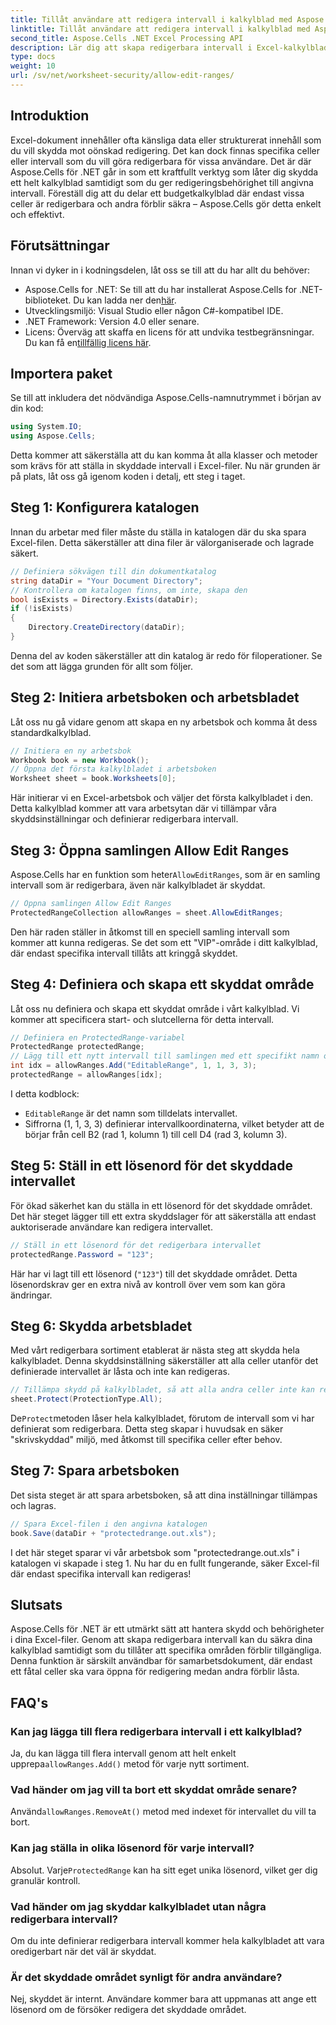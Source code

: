 ```yaml
---
title: Tillåt användare att redigera intervall i kalkylblad med Aspose.Cells
linktitle: Tillåt användare att redigera intervall i kalkylblad med Aspose.Cells
second_title: Aspose.Cells .NET Excel Processing API
description: Lär dig att skapa redigerbara intervall i Excel-kalkylblad med Aspose.Cells för .NET, så att specifika celler kan redigeras samtidigt som du säkrar resten med kalkylbladsskydd.
type: docs
weight: 10
url: /sv/net/worksheet-security/allow-edit-ranges/
---
```

## Introduktion
Excel-dokument innehåller ofta känsliga data eller strukturerat innehåll som du vill skydda mot oönskad redigering. Det kan dock finnas specifika celler eller intervall som du vill göra redigerbara för vissa användare. Det är där Aspose.Cells för .NET går in som ett kraftfullt verktyg som låter dig skydda ett helt kalkylblad samtidigt som du ger redigeringsbehörighet till angivna intervall. Föreställ dig att du delar ett budgetkalkylblad där endast vissa celler är redigerbara och andra förblir säkra – Aspose.Cells gör detta enkelt och effektivt.
## Förutsättningar
Innan vi dyker in i kodningsdelen, låt oss se till att du har allt du behöver:
-  Aspose.Cells for .NET: Se till att du har installerat Aspose.Cells for .NET-biblioteket. Du kan ladda ner den[här](https://releases.aspose.com/cells/net/).
- Utvecklingsmiljö: Visual Studio eller någon C#-kompatibel IDE.
- .NET Framework: Version 4.0 eller senare.
- Licens: Överväg att skaffa en licens för att undvika testbegränsningar. Du kan få en[tillfällig licens här](https://purchase.aspose.com/temporary-license/).
## Importera paket
Se till att inkludera det nödvändiga Aspose.Cells-namnutrymmet i början av din kod:
```csharp
using System.IO;
using Aspose.Cells;
```
Detta kommer att säkerställa att du kan komma åt alla klasser och metoder som krävs för att ställa in skyddade intervall i Excel-filer.
Nu när grunden är på plats, låt oss gå igenom koden i detalj, ett steg i taget.
## Steg 1: Konfigurera katalogen
Innan du arbetar med filer måste du ställa in katalogen där du ska spara Excel-filen. Detta säkerställer att dina filer är välorganiserade och lagrade säkert.
```csharp
// Definiera sökvägen till din dokumentkatalog
string dataDir = "Your Document Directory";
// Kontrollera om katalogen finns, om inte, skapa den
bool isExists = Directory.Exists(dataDir);
if (!isExists)
{
    Directory.CreateDirectory(dataDir);
}
```
Denna del av koden säkerställer att din katalog är redo för filoperationer. Se det som att lägga grunden för allt som följer.
## Steg 2: Initiera arbetsboken och arbetsbladet
Låt oss nu gå vidare genom att skapa en ny arbetsbok och komma åt dess standardkalkylblad.
```csharp
// Initiera en ny arbetsbok
Workbook book = new Workbook();
// Öppna det första kalkylbladet i arbetsboken
Worksheet sheet = book.Worksheets[0];
```
Här initierar vi en Excel-arbetsbok och väljer det första kalkylbladet i den. Detta kalkylblad kommer att vara arbetsytan där vi tillämpar våra skyddsinställningar och definierar redigerbara intervall.
## Steg 3: Öppna samlingen Allow Edit Ranges
 Aspose.Cells har en funktion som heter`AllowEditRanges`, som är en samling intervall som är redigerbara, även när kalkylbladet är skyddat.
```csharp
// Öppna samlingen Allow Edit Ranges
ProtectedRangeCollection allowRanges = sheet.AllowEditRanges;
```
Den här raden ställer in åtkomst till en speciell samling intervall som kommer att kunna redigeras. Se det som ett "VIP"-område i ditt kalkylblad, där endast specifika intervall tillåts att kringgå skyddet.
## Steg 4: Definiera och skapa ett skyddat område
Låt oss nu definiera och skapa ett skyddat område i vårt kalkylblad. Vi kommer att specificera start- och slutcellerna för detta intervall.
```csharp
// Definiera en ProtectedRange-variabel
ProtectedRange protectedRange;
// Lägg till ett nytt intervall till samlingen med ett specifikt namn och cellpositioner
int idx = allowRanges.Add("EditableRange", 1, 1, 3, 3);
protectedRange = allowRanges[idx];
```
I detta kodblock:
- `EditableRange` är det namn som tilldelats intervallet.
- Siffrorna (1, 1, 3, 3) definierar intervallkoordinaterna, vilket betyder att de börjar från cell B2 (rad 1, kolumn 1) till cell D4 (rad 3, kolumn 3).
## Steg 5: Ställ in ett lösenord för det skyddade intervallet
För ökad säkerhet kan du ställa in ett lösenord för det skyddade området. Det här steget lägger till ett extra skyddslager för att säkerställa att endast auktoriserade användare kan redigera intervallet.
```csharp
// Ställ in ett lösenord för det redigerbara intervallet
protectedRange.Password = "123";
```
Här har vi lagt till ett lösenord (`"123"`) till det skyddade området. Detta lösenordskrav ger en extra nivå av kontroll över vem som kan göra ändringar.
## Steg 6: Skydda arbetsbladet
Med vårt redigerbara sortiment etablerat är nästa steg att skydda hela kalkylbladet. Denna skyddsinställning säkerställer att alla celler utanför det definierade intervallet är låsta och inte kan redigeras.
```csharp
// Tillämpa skydd på kalkylbladet, så att alla andra celler inte kan redigeras
sheet.Protect(ProtectionType.All);
```
 De`Protect`metoden låser hela kalkylbladet, förutom de intervall som vi har definierat som redigerbara. Detta steg skapar i huvudsak en säker "skrivskyddad" miljö, med åtkomst till specifika celler efter behov.
## Steg 7: Spara arbetsboken
Det sista steget är att spara arbetsboken, så att dina inställningar tillämpas och lagras.
```csharp
// Spara Excel-filen i den angivna katalogen
book.Save(dataDir + "protectedrange.out.xls");
```
I det här steget sparar vi vår arbetsbok som "protectedrange.out.xls" i katalogen vi skapade i steg 1. Nu har du en fullt fungerande, säker Excel-fil där endast specifika intervall kan redigeras!
## Slutsats
Aspose.Cells för .NET är ett utmärkt sätt att hantera skydd och behörigheter i dina Excel-filer. Genom att skapa redigerbara intervall kan du säkra dina kalkylblad samtidigt som du tillåter att specifika områden förblir tillgängliga. Denna funktion är särskilt användbar för samarbetsdokument, där endast ett fåtal celler ska vara öppna för redigering medan andra förblir låsta.
## FAQ's
### Kan jag lägga till flera redigerbara intervall i ett kalkylblad?
Ja, du kan lägga till flera intervall genom att helt enkelt upprepa`allowRanges.Add()` metod för varje nytt sortiment.
### Vad händer om jag vill ta bort ett skyddat område senare?
 Använd`allowRanges.RemoveAt()` metod med indexet för intervallet du vill ta bort.
### Kan jag ställa in olika lösenord för varje intervall?
 Absolut. Varje`ProtectedRange` kan ha sitt eget unika lösenord, vilket ger dig granulär kontroll.
### Vad händer om jag skyddar kalkylbladet utan några redigerbara intervall?
Om du inte definierar redigerbara intervall kommer hela kalkylbladet att vara oredigerbart när det väl är skyddat.
### Är det skyddade området synligt för andra användare?
Nej, skyddet är internt. Användare kommer bara att uppmanas att ange ett lösenord om de försöker redigera det skyddade området.